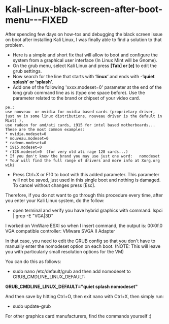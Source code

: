 # Kali-Linux-black-screen-after-boot-menu---FIXED
After spending few days on how-tos and debugging the black screen issue on boot after installing Kali Linux, I was finally able to find a solution to that problem. 


* Here is a simple and short fix that will allow to boot and configure the system from a graphical user interface (In Linux Mint will be Gnome).
* On the grub menu, select Kali Linux and press <b>[Tab] or [e]</b> to edit the grub settings.
* Now search for the line that starts with <b>‘linux‘</b> and ends with <b>-‘quiet splash’ or ‘splash’</b>.
* Add one of the following 'xxxx.modeset=0' parameter at the end of the long grub command line as is (type one space before). Use the parameter related to the brand or chipset of your video card. 
```
pe.: 
use nouveau  or nvidia for nvidia based cards (proprietary driver, just nv in some linux distributions, nouveau driver is the default in Mint) ), 
use radeon for amd/ati cards, i915 for intel based motherboards...  These are the most common examples:
* nvidia.modeset=0
* nouveau.modeset=0
* radeon.modeset=0
* i915.modeset=0 
* r128.modeset=0  (for very old ati rage 128 cards...)
* If you don't know the brand you may use just one word:   nomodeset
* Your will find the full range of drivers and more info at Xorg.org wiki
```

* Press Ctrl+X or F10 to boot with this added parameter. This parameter will not be saved, just used in this single boot and nothing is damaged. To cancel without changes press [Esc].

Therefore, if you do not want to go through this procedure every time, after you enter your Kali Linux system, do the follow:
* open terminal and verify you have hybrid graphics with command: lspci | grep -E "VGA|3D" 

I worked on VmWare ESXI so when I insert command, the output is: 00:0f.0 VGA compatible controller: VMware SVGA II Adapter

In that case, you need to edit the GRUB config so that you don't have to manually enter the nomodeset option on each boot. (NOTE: This will leave you with particularly small resolution options for the VM)

You can do this as follows:
* sudo nano /etc/default/grub
and then add nomodeset to GRUB_CMDLINE_LINUX_DEFAULT:

<b>GRUB_CMDLINE_LINUX_DEFAULT="quiet splash nomodeset"</b>

And then save by hitting Ctrl+O, then exit nano with Ctrl+X, then simply run:
* sudo update-grub

For other graphics card manufacturers, find the commands yourself :) 



